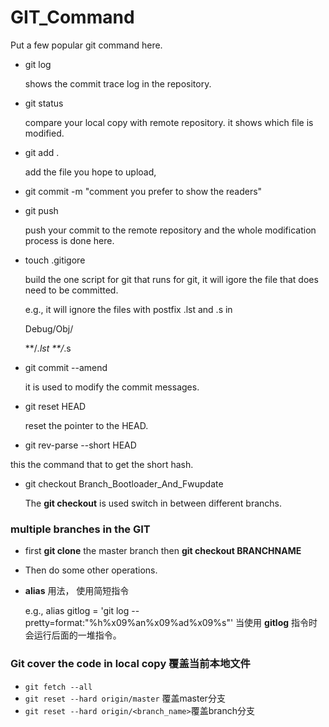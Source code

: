 # GIT_Command
  Put a few popular git command here. 
- git log
  
  shows the commit trace log in the repository. 
- git status
  
  compare your local copy with remote repository. it shows which file is modified.
- git add .
   
  add the file you hope to upload, 
- git commit -m "comment you prefer to show the readers"
- git push
  
  push your commit to the remote repository and the whole modification process is done here.
- touch .gitigore


  build the one script for git that runs for git, it will igore the file that does need to be committed.
  
  e.g., it will ignore the files with postfix .lst and .s in  
    
    Debug/Obj/
   
    **/*.lst
    **/*.s

- git commit --amend 

  it is used to modify the commit messages. 

- git reset HEAD

  reset the pointer to the HEAD.

-  git rev-parse --short HEAD

  this the command that to get the short hash.

- git checkout Branch_Bootloader_And_Fwupdate

  The **git checkout** is used switch in between different branchs. 

### multiple branches in the GIT

- first **git clone** the master branch then **git checkout BRANCHNAME**

- Then do some other operations.

- **alias** 用法， 使用简短指令 
    
    e.g., alias gitlog = 'git log --pretty=format:"%h%x09%an%x09%ad%x09%s"'
    当使用 **gitlog** 指令时会运行后面的一堆指令。
    
### Git cover the code in local copy 覆盖当前本地文件    
- ````git fetch --all````
- ````git reset --hard origin/master```` 覆盖master分支
- ````git reset --hard origin/<branch_name>````覆盖branch分支
